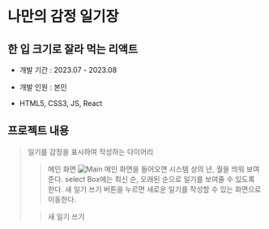# 나만의 감정 일기장
## 한 입 크기로 잘라 먹는 리액트
* 개발 기간 : 2023.07 - 2023.08

* 개발 인원 : 본인

* HTML5, CSS3, JS, React

## 프로젝트 내용
> 일기를 감정을 표시하여 작성하는 다이어리
>
>> 메인 화면
>> ![Main](https://github.com/17namK/My_Diary/assets/106642497/3e6c994a-0493-4c2e-a417-166356aa866a)
>> 메인 화면을 들어오면 시스템 상의 년, 월을 띄워 보여준다.
>> select Box에는 최신 순, 오래된 순으로 일기를 보여줄 수 있도록 한다.
>> 새 일기 쓰기 버튼을 누르면 새로운 일기를 작성할 수 있는 화면으로 이동한다.
>
>> 새 일기 쓰기
